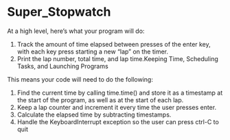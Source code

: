 # Super_Stopwatch

At a high level, here’s what your program will do: 

1. Track the amount of time elapsed between presses of the enter key, with each key press starting a new “lap” on the timer. 
2. Print the lap number, total time, and lap time.Keeping Time, Scheduling Tasks, and Launching Programs 

This means your code will need to do the following: 

1. Find the current time by calling time.time() and store it as a timestamp at the start of the program, as well as at the start of each lap. 
2. Keep a lap counter and increment it every time the user presses enter. 
3. Calculate the elapsed time by subtracting timestamps. 
4. Handle the KeyboardInterrupt exception so the user can press ctrl-C to quit
